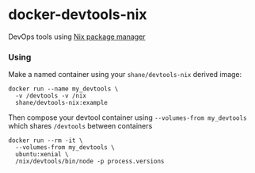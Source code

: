 # docker-devtools-nix
DevOps tools using [Nix package manager](http://nixos.org/nix/)

### Using

Make a named container using your `shane/devtools-nix` derived image:

    docker run --name my_devtools \
      -v /devtools -v /nix
      shane/devtools-nix:example

Then compose your devtool container using `--volumes-from my_devtools` which shares `/devtools` between containers

    docker run --rm -it \
      --volumes-from my_devtools \
      ubuntu:xenial \
      /nix/devtools/bin/node -p process.versions

